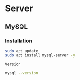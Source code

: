 # Server

## MySQL
### Installation

```bash
sudo apt update
sudo apt install mysql-server -y
```

`Version`
```bash
mysql --version
```
